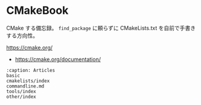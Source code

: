 # CMakeBook

CMake する備忘録。
`find_package` に頼らずに CMakeLists.txt を自前で手書きする方向性。

<https://cmake.org/>
* <https://cmake.org/documentation/>

```{toctree}
:caption: Articles
basic
cmakelists/index
commandline.md
tools/index
other/index
```
